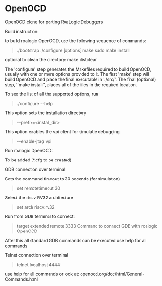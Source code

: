 # OpenOCD
OpenOCD clone for porting RoaLogic Debuggers

Build instruction:

to build roalogic OpenOCD, use the following sequence of commands:

>./bootstrap
>./configure [options]
>make
>sudo make install

optional to clean the directory:
make distclean

The 'configure' step generates the Makefiles required to build
OpenOCD, usually with one or more options provided to it. The first
'make' step will build OpenOCD and place the final executable in
'./src/'. The final (optional) step, ``make install'', places all of
the files in the required location.

To see the list of all the supported options, run
>./configure --help

This option sets the installation directory
>--prefix=<install_dir>   

This option enables the vpi client for simulatie debugging	
>--enable-jtag_vpi		

Run roalogic OpenOCD:

To be added (*.cfg to be created)

GDB connection over terminal

Sets the command timeout to 30 seconds (for simulation)
>set remotetimeout 30	

Select the riscv RV32 architecture		
>set arch riscv:rv32			

Run from GDB terminal to connect:
>target extended remote:3333		Command to connect GDB with roalogic OpenOCD

After this all standard GDB commands can be executed
use help for all commands

Telnet connection over terminal
>telnet localhost 4444

use help for all commands or look at: openocd.org/doc/html/General-Commands.html
